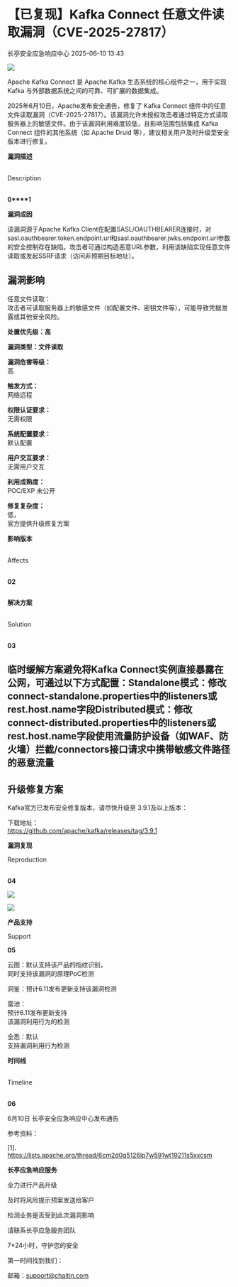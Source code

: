 #  【已复现】Kafka Connect 任意文件读取漏洞（CVE-2025-27817）  
 长亭安全应急响应中心   2025-06-10 13:43  
  
![](https://mmbiz.qpic.cn/sz_mmbiz_jpg/FOh11C4BDicTbnEp3sKezoGegBT7AiarJvwo9LUCTujDeRS8aKe9jpspG89OKCj5gCHCRTtFLIglHOiaeb77HPSsQ/640?wx_fmt=jpeg&from=appmsg "")  
  
  
Apache Kafka Connect 是 Apache Kafka 生态系统的核心组件之一，用于实现 Kafka 与外部数据系统之间的可靠、可扩展的数据集成。  
  
  
2025年6月10日，Apache发布安全通告，修复了 Kafka Connect 组件中的任意文件读取漏洞（CVE-2025-27817）。该漏洞允许未授权攻击者通过特定方式读取服务器上的敏感文件。由于该漏洞利用难度较低，且影响范围包括集成 Kafka Connect 组件的其他系统（如 Apache Druid 等），建议相关用户及时升级至安全版本进行修复。  
  
  
**漏洞描述**  
  
   
Description  
   
  
  
  
**0****1**  
  
**漏洞成因**  
  
该漏洞源于Apache Kafka Client在配置SASL/OAUTHBEARER连接时，对sasl.oauthbearer.token.endpoint.url和sasl.oauthbearer.jwks.endpoint.url参数的安全控制存在缺陷。攻击者可通过构造恶意URL参数，利用该缺陷实现任意文件读取或发起SSRF请求（访问非预期目标地址）。  
  
## 漏洞影响  
  
任意文件读取：  
攻击者可读取服务器上的敏感文件（如配置文件、密钥文件等），可能导致凭据泄露或其他安全风险。  
  
  
**处置优先级：高**  
  
**漏洞类型：文件读取**  
  
**漏洞危害等级：**  
高  
  
**触发方式：**  
网络远程  
  
**权限认证要求：**  
无需权限  
  
**系统配置要求：**  
默认配置  
  
**用户交互要求：**  
无需用户交互  
  
**利用成熟度：**  
POC/EXP 未公开  
  
**修复复杂度：**  
低，  
官方提供升级修复方案  
  
  
  
  
  
**影响版本**  
  
   
Affects  
   
  
  
  
**02**  
```
```  
  
**解决方案**  
  
   
Solution  
   
  
  
  
**03**  
  
##   
  
## 临时缓解方案避免将Kafka Connect实例直接暴露在公网，可通过以下方式配置：Standalone模式：修改connect-standalone.properties中的listeners或rest.host.name字段Distributed模式：修改connect-distributed.properties中的listeners或rest.host.name字段使用流量防护设备（如WAF、防火墙）拦截/connectors接口请求中携带敏感文件路径的恶意流量  
  
## 升级修复方案  
  
Kafka官方已发布安全修复版本，请尽快升级至 3.9.1及以上版本：  
  
下载地址：  
https://github.com/apache/kafka/releases/tag/3.9.1  
  
  
  
**漏洞复现**  
  
Reproduction  
   
  
  
  
**04**  
  
  
![](https://mmbiz.qpic.cn/sz_mmbiz_png/FOh11C4BDicTbnEp3sKezoGegBT7AiarJv4oJGb8JXWAldOBbXiaISzfdiapoaI5p6g8oq7ZiaSgK1yp3wEj1MIUAzg/640?wx_fmt=png&from=appmsg "")  
  
![](https://mmbiz.qpic.cn/sz_mmbiz_png/FOh11C4BDicTbnEp3sKezoGegBT7AiarJvOI5s8fLEDz3P3SNzVKckYOuSicPhbIHs7AicSCYufbp9qj7UuleBj1Rw/640?wx_fmt=png&from=appmsg "")  
  
  
**产品支持**  
  
Support  
  
  
  
**05**  
  
云图：默认支持该产品的指纹识别，  
同时支持该漏洞的原理PoC检测  
  
洞鉴：预计6.11发布更新支持该漏洞检测  
  
雷池：  
预计6.11发布更新支持  
该漏洞利用行为的检测  
  
全悉：默认  
支持漏洞利用行为检测  
  
  
  
**时间线**  
  
   
Timeline  
   
  
  
  
**06**  
  
6月10日 长亭安全应急响应中心发布通告  
  
  
  
  
参考资料：  
  
[1].  
https://lists.apache.org/thread/6cm2d0q5126lp7w591wt19211s5xxcsm  
  
**长亭应急响应服务**  
  
  
  
  
全力进行产品升级  
  
及时将风险提示预案发送给客户  
  
检测业务是否受到此次漏洞影响  
  
请联系长亭应急服务团队  
  
7*24小时，守护您的安全  
  
  
第一时间找到我们：  
  
邮箱：support@chaitin.com  
  

